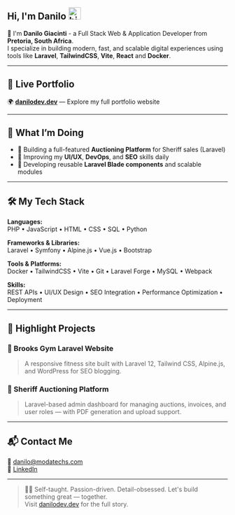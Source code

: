 ## Hi, I'm Danilo <img src="https://user-images.githubusercontent.com/1303154/88677602-1635ba80-d120-11ea-84d8-d263ba5fc3c0.gif" width="28px" height="28px" alt="hi">

🚀 I'm **Danilo Giacinti** - a Full Stack Web & Application Developer from **Pretoria, South Africa**.  
I specialize in building modern, fast, and scalable digital experiences using tools like **Laravel**, **TailwindCSS**, **Vite**, **React** and **Docker**.

---

## 🔗 Live Portfolio

🌍 **[danilodev.dev](https://danilodev.dev)** — Explore my full portfolio website

---

## 💼 What I’m Doing

- 🔨 Building a full-featured **Auctioning Platform** for Sheriff sales (Laravel)
- 🧠 Improving my **UI/UX**, **DevOps**, and **SEO** skills daily
- 🧩 Developing reusable **Laravel Blade components** and scalable modules

---

## 🛠 My Tech Stack

**Languages:**  
PHP • JavaScript • HTML • CSS • SQL • Python

**Frameworks & Libraries:**  
Laravel • Symfony • Alpine.js • Vue.js • Bootstrap

**Tools & Platforms:**  
Docker • TailwindCSS • Vite • Git • Laravel Forge • MySQL • Webpack

**Skills:**  
REST APIs • UI/UX Design • SEO Integration • Performance Optimization • Deployment

---

## 📂 Highlight Projects

### 🔹 Brooks Gym Laravel Website  
> A responsive fitness site built with Laravel 12, Tailwind CSS, Alpine.js, and WordPress for SEO blogging.

### 🔹 Sheriff Auctioning Platform  
> Laravel-based admin dashboard for managing auctions, invoices, and user roles — with PDF generation and upload support.

---

## 📬 Contact Me

📧 [danilo@modatechs.com](mailto:danilo@modatechs.com)  
💼 [LinkedIn](https://www.linkedin.com/in/danilo-giacinti-30a221345/)

---

> 👨‍💻 Self-taught. Passion-driven. Detail-obsessed. Let's build something great — together.  
> Visit [danilodev.dev](https://danilodev.dev) for the full story.
